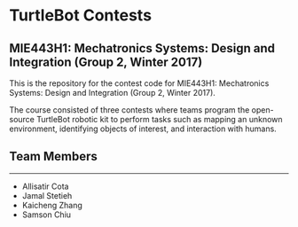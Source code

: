 # TurtleBot Contests
## MIE443H1: Mechatronics Systems: Design and Integration (Group 2, Winter 2017)

This is the repository for the contest code for MIE443H1: Mechatronics Systems: Design and Integration (Group 2, Winter 2017).

The course consisted of three contests where teams program the open-source TurtleBot robotic kit to perform tasks such as mapping an unknown environment, identifying objects of interest, and interaction with humans.

## Team Members
---
- Allisatir Cota
- Jamal Stetieh
- Kaicheng Zhang
- Samson Chiu


